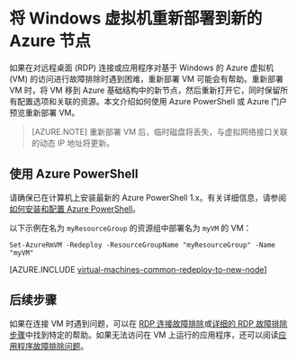 <properties
    pageTitle="在 Azure 中重新部署 Windows 虚拟机 | Azure"
    description="如何通过在 Azure 中重新部署 Windows 虚拟机来缓解 RDP 连接问题。"
    services="virtual-machines-windows"
    documentationcenter="virtual-machines"
    author="iainfoulds"
    manager="timlt"
    tags="azure-resource-manager,top-support-issue" />
<tags
    ms.assetid="0ee456ee-4595-4a14-8916-72c9110fc8bd"
    ms.service="virtual-machines-windows"
    ms.devlang="na"
    ms.topic="support-article"
    ms.tgt_pltfrm="vm-windows"
    ms.workload="infrastructure"
    ms.date="12/16/2016"
    wacn.date="01/20/2017"
    ms.author="iainfou" />  


# 将 Windows 虚拟机重新部署到新的 Azure 节点
如果在对远程桌面 (RDP) 连接或应用程序对基于 Windows 的 Azure 虚拟机 (VM) 的访问进行故障排除时遇到困难，重新部署 VM 可能会有帮助。重新部署 VM 时，将 VM 移到 Azure 基础结构中的新节点，然后重新打开它，同时保留所有配置选项和关联的资源。本文介绍如何使用 Azure PowerShell 或 Azure 门户预览重新部署 VM。

> [AZURE.NOTE]
重新部署 VM 后，临时磁盘将丢失，与虚拟网络接口关联的动态 IP 地址将更新。

## 使用 Azure PowerShell
请确保已在计算机上安装最新的 Azure PowerShell 1.x。有关详细信息，请参阅[如何安装和配置 Azure PowerShell](https://docs.microsoft.com/powershell/azureps-cmdlets-docs)。

以下示例在名为 `myResourceGroup` 的资源组中部署名为 `myVM` 的 VM：

    Set-AzureRmVM -Redeploy -ResourceGroupName "myResourceGroup" -Name "myVM"

[AZURE.INCLUDE [virtual-machines-common-redeploy-to-new-node](../../includes/virtual-machines-common-redeploy-to-new-node.md)]

## 后续步骤
如果在连接 VM 时遇到问题，可以在 [RDP 连接故障排除](/documentation/articles/virtual-machines-windows-troubleshoot-rdp-connection/)或[详细的 RDP 故障排除步骤](/documentation/articles/virtual-machines-windows-detailed-troubleshoot-rdp/)中找到特定的帮助。如果无法访问在 VM 上运行的应用程序，还可以阅读[应用程序故障排除问题](/documentation/articles/virtual-machines-windows-troubleshoot-app-connection/)。

<!---HONumber=Mooncake_0116_2017-->
<!--Update_Description: update meta properties & wording update-->
